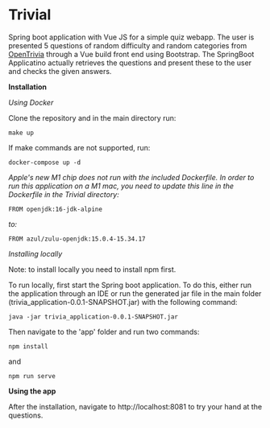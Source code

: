 # Trivial

Spring boot application with Vue JS for a simple quiz webapp. The user is presented 5 questions of random difficulty and random categories from [OpenTrivia](https://opentdb.com/9) through a Vue build front end using Bootstrap. The SpringBoot Applicatino actually retrieves the questions and present these to the user and checks the given answers.

**Installation**

*Using Docker*

Clone the repository and in the main directory run:

```
make up
```
If make commands are not supported, run:
```
docker-compose up -d
```

*Apple's new M1 chip does not run with the included Dockerfile. In order to run this application on a M1 mac, you need to update this line in the Dockerfile in the Trivial directory:*
```
FROM openjdk:16-jdk-alpine
```
*to:*
```
FROM azul/zulu-openjdk:15.0.4-15.34.17
```


*Installing locally*

Note: to install locally you need to install npm first.

To run locally, first start the Spring boot application. To do this, either run the application through an IDE or run the generated jar file in the main folder (trivia_application-0.0.1-SNAPSHOT.jar) with the following command:
```
java -jar trivia_application-0.0.1-SNAPSHOT.jar
```
Then navigate to the 'app' folder and run two commands:
```
npm install
```
and
```
npm run serve
```

**Using the app**

After the installation, navigate to http://localhost:8081 to try your hand at the questions.
